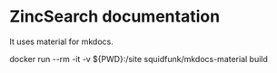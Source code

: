 # ZincSearch documentation

It uses material for mkdocs.

docker run --rm -it -v ${PWD}:/site squidfunk/mkdocs-material build 

